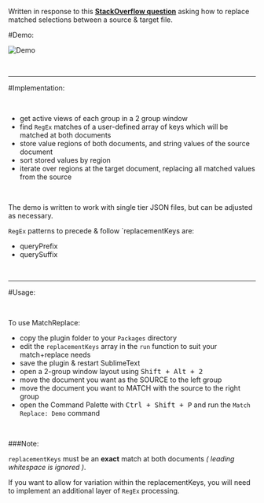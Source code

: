 Written in response to this [__StackOverflow question__](http://stackoverflow.com/questions/36242643/replace-the-matched-selections-from-another-file) asking how to replace matched selections between a source & target file.

#Demo:

![Demo](https://raw.githubusercontent.com/Enteleform/-SCRIPTS-/master/SublimeText/%5BMisc%5D/%5BProof%20Of%20Concept%5D%20MatchReplace/Demo.gif)

&nbsp;

-----

#Implementation:

&nbsp;

* get active views of each group in a 2 group window
* find `RegEx` matches of a user-defined array of keys which will be matched at both documents
* store value regions of both documents, and string values of the source document
* sort stored values by region
* iterate over regions at the target document, replacing all matched values from the source

&nbsp;

The demo is written to work with single tier JSON files, but can be adjusted as necessary.

`RegEx` patterns to precede & follow `replacementKeys are:

* queryPrefix
* querySuffix

&nbsp;

-----

#Usage:

&nbsp;

To use MatchReplace:

* copy the plugin folder to your `Packages` directory
* edit the `replacementKeys` array in the `run` function to suit your match+replace needs
* save the plugin & restart SublimeText
* open a 2-group window layout using <kbd>Shift + Alt + 2</kbd>
* move the document you want as the SOURCE to the left group
* move the document you want to MATCH with the source to the right group
* open the Command Palette with <kbd>Ctrl + Shift + P</kbd> and run the `Match Replace: Demo` command

&nbsp;

###Note:

`replacementKeys` must be an __exact__ match at both documents *( leading whitespace is ignored )*.

If you want to allow for variation within the replacementKeys, you will need to implement an additional layer of `RegEx` processing.

